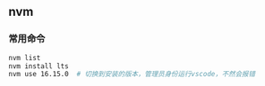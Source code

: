 ## nvm

### 常用命令
```bash
nvm list
nvm install lts
nvm use 16.15.0  # 切换到安装的版本，管理员身份运行vscode，不然会报错
```